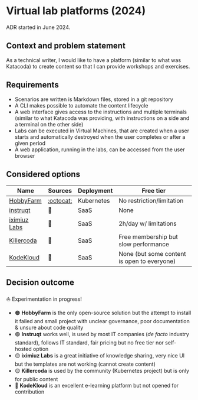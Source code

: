 # Virtual lab platforms (2024)

ADR started in June 2024.

## Context and problem statement

As a technical writer, I would like to have a platform (similar to what was Katacoda) to create content so that I can provide workshops and exercises.

## Requirements

* Scenarios are written is Markdown files, stored in a git repository
* A CLI makes possible to automate the content lifecycle
* A web interface gives access to the instructions and multiple terminals (similar to what Katacoda was providing, with instructions on a side and a terminal on the other side)
* Labs can be executed in Virtual Machines, that are created when a user starts and automatically destroyed when the user completes or after a given period
* A web application, running in the labs, can be accessed from the user browser

## Considered options

Name                                       | Sources                                   | Deployment | Free tier
-------------------------------------------|-------------------------------------------|------------|--------------------------------------------
[HobbyFarm](https://github.com/hobbyfarm)  | [:octocat:](https://github.com/hobbyfarm) | Kubernetes | No restriction/limitation
[instruqt](https://instruqt.com/)          | 🚫                                        | SaaS       | None
[iximiuz Labs](https://labs.iximiuz.com/)  | 🚫                                        | SaaS       | 2h/day w/ limitations
[Killercoda](https://killercoda.com/learn) | 🚫                                        | SaaS       | Free membership but slow performance
[KodeKloud](https://kodekloud.com/)        | 🚫                                        | SaaS       | None (but some content is open to everyone)

## Decision outcome

⛵ Experimentation in progress!

* 🟠 **HobbyFarm** is the only open-source solution but the attempt to install it failed and small project with unclear governance, poor documentation & unsure about code quality
* 🟢 **Instruqt** works well, is used by most IT companies (_de facto_ industry standard), follows IT standard, fair pricing but no free tier nor self-hosted option
* 🟡 **iximiuz Labs** is a great initiative of knowledge sharing, very nice UI but the templates are not working (cannot create content)
* 🟡 **Killercoda** is used by the community (Kubernetes project) but is only for public content
* 🔴 **KodeKloud** is an excellent e-learning platform but not opened for contribution
